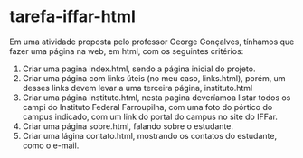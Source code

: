 # tarefa-iffar-html
Em uma atividade proposta pelo professor George Gonçalves, tínhamos que fazer uma página na web, em html, com os seguintes critérios:
1. Criar uma pagina index.html, sendo a página inicial do projeto.
2. Criar uma página com links úteis (no meu caso, links.html), porém, um desses links devem levar a uma terceira página, instituto.html
3. Criar uma página instituto.html, nesta pagina deveríamoa listar todos os campi do Instituto Federal Farroupilha, com uma foto do pórtico do campus indicado, com um link do portal do campus no site do IFFar.
4. Criar uma página sobre.html, falando sobre o estudante.
5. Criar uma lágina contato.html, mostrando os contatos do estudante, como o e-mail.